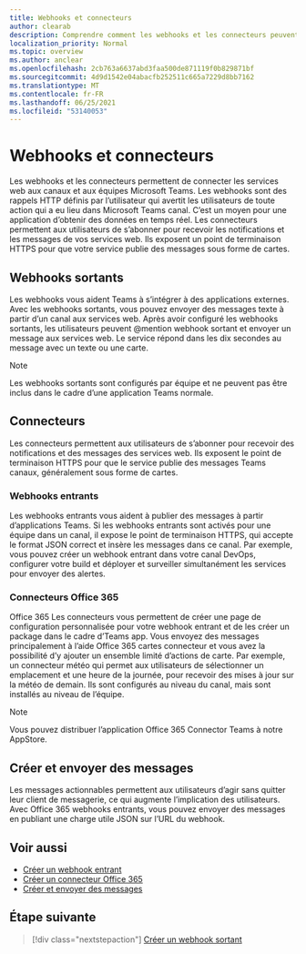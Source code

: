 ```yaml
---
title: Webhooks et connecteurs
author: clearab
description: Comprendre comment les webhooks et les connecteurs peuvent connecter vos services web au client Teams web.
localization_priority: Normal
ms.topic: overview
ms.author: anclear
ms.openlocfilehash: 2cb763a6637abd3faa500de871119f0b829871bf
ms.sourcegitcommit: 4d9d1542e04abacfb252511c665a7229d8bb7162
ms.translationtype: MT
ms.contentlocale: fr-FR
ms.lasthandoff: 06/25/2021
ms.locfileid: "53140053"
---
```

# <a name="webhooks-and-connectors"></a>Webhooks et connecteurs

Les webhooks et les connecteurs permettent de connecter les services web aux canaux et aux équipes Microsoft Teams. Les webhooks sont des rappels HTTP définis par l’utilisateur qui avertit les utilisateurs de toute action qui a eu lieu dans Microsoft Teams canal. C’est un moyen pour une application d’obtenir des données en temps réel. Les connecteurs permettent aux utilisateurs de s’abonner pour recevoir les notifications et les messages de vos services web. Ils exposent un point de terminaison HTTPS pour que votre service publie des messages sous forme de cartes.

## <a name="outgoing-webhooks"></a>Webhooks sortants

Les webhooks vous aident Teams à s’intégrer à des applications externes. Avec les webhooks sortants, vous pouvez envoyer des messages texte à partir d’un canal aux services web. Après avoir configuré les webhooks sortants, les utilisateurs peuvent @mention webhook sortant et envoyer un message aux services web. Le service répond dans les dix secondes au message avec un texte ou une carte.

> [!NOTE]
> Les webhooks sortants sont configurés par équipe et ne peuvent pas être inclus dans le cadre d’une application Teams normale.

## <a name="connectors"></a>Connecteurs

Les connecteurs permettent aux utilisateurs de s’abonner pour recevoir des notifications et des messages des services web. Ils exposent le point de terminaison HTTPS pour que le service publie des messages Teams canaux, généralement sous forme de cartes.

### <a name="incoming-webhooks"></a>Webhooks entrants

Les webhooks entrants vous aident à publier des messages à partir d’applications Teams. Si les webhooks entrants sont activés pour une équipe dans un canal, il expose le point de terminaison HTTPS, qui accepte le format JSON correct et insère les messages dans ce canal. Par exemple, vous pouvez créer un webhook entrant dans votre canal DevOps, configurer votre build et déployer et surveiller simultanément les services pour envoyer des alertes.

### <a name="office-365-connectors"></a>Connecteurs Office 365

Office 365 Les connecteurs vous permettent de créer une page de configuration personnalisée pour votre webhook entrant et de les créer un package dans le cadre d’Teams app. Vous envoyez des messages principalement à l’aide Office 365 cartes connecteur et vous avez la possibilité d’y ajouter un ensemble limité d’actions de carte. Par exemple, un connecteur météo qui permet aux utilisateurs de sélectionner un emplacement et une heure de la journée, pour recevoir des mises à jour sur la météo de demain. Ils sont configurés au niveau du canal, mais sont installés au niveau de l’équipe.

> [!NOTE]
> Vous pouvez distribuer l’application Office 365 Connector Teams à notre AppStore.

## <a name="create-and-send-messages"></a>Créer et envoyer des messages

Les messages actionnables permettent aux utilisateurs d’agir sans quitter leur client de messagerie, ce qui augmente l’implication des utilisateurs. Avec Office 365 webhooks entrants, vous pouvez envoyer des messages en publiant une charge utile JSON sur l’URL du webhook.

## <a name="see-also"></a>Voir aussi

* [Créer un webhook entrant](~/webhooks-and-connectors/how-to/add-incoming-webhook.md)
* [Créer un connecteur Office 365](~/webhooks-and-connectors/how-to/connectors-creating.md)
* [Créer et envoyer des messages](~/webhooks-and-connectors/how-to/connectors-using.md)

## <a name="next-step"></a>Étape suivante

> [!div class="nextstepaction"]
> [Créer un webhook sortant](~/webhooks-and-connectors/how-to/add-outgoing-webhook.md)
